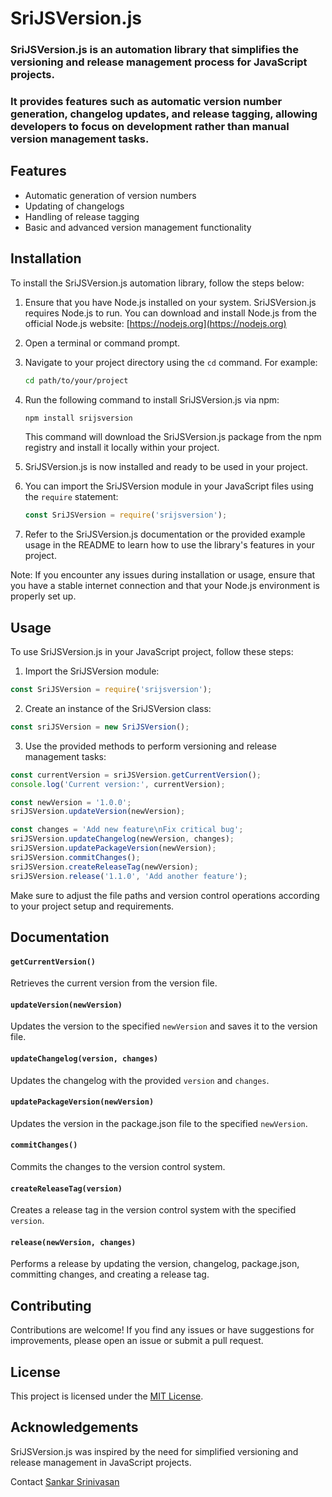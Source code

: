 # SriJSVersion.js

### SriJSVersion.js is an automation library that simplifies the versioning and release management process for JavaScript projects.
### It provides features such as automatic version number generation, changelog updates, and release tagging, allowing developers to focus on development rather than manual version management tasks.

## Features

- Automatic generation of version numbers
- Updating of changelogs
- Handling of release tagging
- Basic and advanced version management functionality

## Installation

To install the SriJSVersion.js automation library, follow the steps below:

1. Ensure that you have Node.js installed on your system. SriJSVersion.js requires Node.js to run. You can download and install Node.js from the official Node.js website: [https://nodejs.org](https://nodejs.org)

2. Open a terminal or command prompt.

3. Navigate to your project directory using the `cd` command. For example:
   ```bash
   cd path/to/your/project
   ```

4. Run the following command to install SriJSVersion.js via npm:
   ```bash
   npm install srijsversion
   ```
   This command will download the SriJSVersion.js package from the npm registry and install it locally within your project.

5. SriJSVersion.js is now installed and ready to be used in your project.

6. You can import the SriJSVersion module in your JavaScript files using the `require` statement:
   ```javascript
   const SriJSVersion = require('srijsversion');
   ```

7. Refer to the SriJSVersion.js documentation or the provided example usage in the README to learn how to use the library's features in your project.

Note: If you encounter any issues during installation or usage, ensure that you have a stable internet connection and that your Node.js environment is properly set up.

## Usage
To use SriJSVersion.js in your JavaScript project, follow these steps:

1. Import the SriJSVersion module:
```javascript
const SriJSVersion = require('srijsversion');
```

2. Create an instance of the SriJSVersion class:
```javascript
const sriJSVersion = new SriJSVersion();
```

3. Use the provided methods to perform versioning and release management tasks:
```javascript
const currentVersion = sriJSVersion.getCurrentVersion();
console.log('Current version:', currentVersion);

const newVersion = '1.0.0';
sriJSVersion.updateVersion(newVersion);

const changes = 'Add new feature\nFix critical bug';
sriJSVersion.updateChangelog(newVersion, changes);
sriJSVersion.updatePackageVersion(newVersion);
sriJSVersion.commitChanges();
sriJSVersion.createReleaseTag(newVersion);
sriJSVersion.release('1.1.0', 'Add another feature');
```

Make sure to adjust the file paths and version control operations according to your project setup and requirements.

## Documentation
#### `getCurrentVersion()`
Retrieves the current version from the version file.

#### `updateVersion(newVersion)`
Updates the version to the specified `newVersion` and saves it to the version file.

#### `updateChangelog(version, changes)`
Updates the changelog with the provided `version` and `changes`.

#### `updatePackageVersion(newVersion)`
Updates the version in the package.json file to the specified `newVersion`.

#### `commitChanges()`
Commits the changes to the version control system.

#### `createReleaseTag(version)`
Creates a release tag in the version control system with the specified `version`.

#### `release(newVersion, changes)`
Performs a release by updating the version, changelog, package.json, committing changes, and creating a release tag.

## Contributing
Contributions are welcome! If you find any issues or have suggestions for improvements, please open an issue or submit a pull request.

## License
This project is licensed under the [MIT License](LICENSE).

## Acknowledgements
SriJSVersion.js was inspired by the need for simplified versioning and release management in JavaScript projects.

Contact [Sankar Srinivasan](https://withkoji.com/@sankarsrinivasan)
